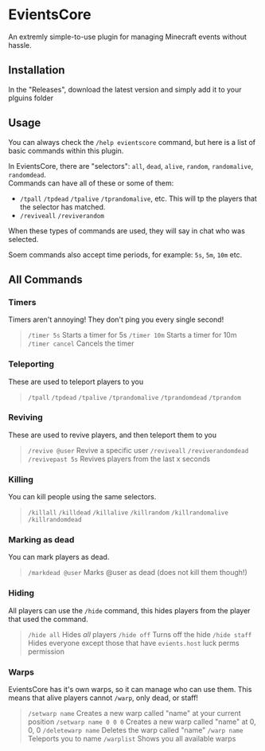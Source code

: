 # EvientsCore
An extremly simple-to-use plugin for managing Minecraft events without hassle.
## Installation
In the "Releases", download the latest version and simply add it to your plguins folder
## Usage
You can always check the `/help evientscore` command, but here is a list of basic commands within this plugin.

In EvientsCore, there are "selectors": `all`, `dead`, `alive`, `random`, `randomalive`, `randomdead`.  
Commands can have all of these or some of them:

- `/tpall` `/tpdead` `/tpalive` `/tprandomalive`, etc. This will tp the players that the selector has matched.
- `/reviveall` `/reviverandom`

When these types of commands are used, they will say in chat who was selected.

Soem commands also accept time periods, for example: `5s`, `5m`, `10m` etc.
## All Commands
### Timers
Timers aren't annoying! They don't ping you every single second!
> `/timer 5s` Starts a timer for 5s
> `/timer 10m` Starts a timer for 10m
> `/timer cancel` Cancels the timer
### Teleporting
These are used to teleport players to you
> `/tpall` `/tpdead` `/tpalive` `/tprandomalive` `/tprandomdead` `/tprandom`
### Reviving
These are used to revive players, and then teleport them to you
> `/revive @user` Revive a specific user
> `/reviveall` `/reviverandomdead`
> `/revivepast 5s` Revives players from the last x seconds
### Killing
You can kill people using the same selectors.
> `/killall` `/killdead` `/killalive` `/killrandom` `/killrandomalive` `/killrandomdead`
### Marking as dead
You can mark players as dead.
> `/markdead @user` Marks @user as dead (does not kill them though!)
### Hiding
All players can use the `/hide` command, this hides players from the player that used the command.
> `/hide all` Hides *all* players
> `/hide off` Turns off the hide
> `/hide staff` Hides everyone except those that have `evients.host` luck perms permission
### Warps
EvientsCore has it's own warps, so it can manage who can use them. This means that alive players cannot `/warp`, only dead, or staff!
> `/setwarp name` Creates a new warp called "name" at your current position
> `/setwarp name 0 0 0` Creates a new warp called "name" at 0, 0, 0
> `/deletewarp name` Deletes the warp called "name"
> `/warp name` Teleports you to name
> `/warplist` Shows you all available warps